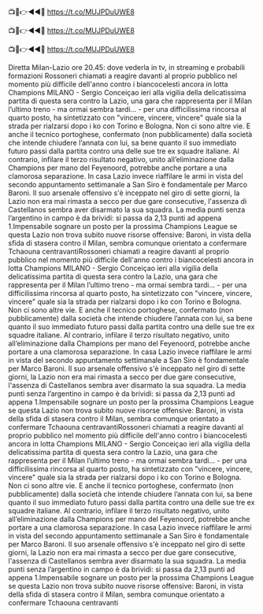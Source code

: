 📺📱👉◄◄🔴 https://t.co/MUJPDuUWE8

📺📱👉◄◄🔴 https://t.co/MUJPDuUWE8

📺📱👉◄◄🔴 https://t.co/MUJPDuUWE8



Diretta Milan-Lazio ore 20.45: dove vederla in tv, in streaming e probabili formazioni
Rossoneri chiamati a reagire davanti al proprio pubblico nel momento più difficile dell'anno contro i biancocelesti ancora in lotta Champions
MILANO - Sergio Conceiçao ieri alla vigilia della delicatissima partita di questa sera contro la Lazio, una gara che rappresenta per il Milan l’ultimo treno - ma ormai sembra tardi... - per una difficilissima rincorsa al quarto posto, ha sintetizzato con "vincere, vincere, vincere" quale sia la strada per rialzarsi dopo i ko con Torino e Bologna. Non ci sono altre vie. E anche il tecnico portoghese, confermato (non pubblicamente) dalla società che intende chiudere l’annata con lui, sa bene quanto il suo immediato futuro passi dalla partita contro una delle sue tre ex squadre italiane. Al contrario, infilare il terzo risultato negativo, unito all’eliminazione dalla Champions per mano del Feyenoord, potrebbe anche portare a una clamorosa separazione. In casa Lazio invece riaffilare le armi in vista del secondo appuntamento settimanale a San Siro è fondamentale per Marco Baroni. Il suo arsenale offensivo s'è inceppato nel giro di sette giorni, la Lazio non era mai rimasta a secco per due gare consecutive, l'assenza di Castellanos sembra aver disarmato la sua squadra. La media punti senza l’argentino in campo è da brividi: si passa da 2,13 punti ad appena 1.Impensabile sognare un posto per la prossima Champions League se questa Lazio non trova subito nuove risorse offensive: Baroni, in vista della sfida di stasera contro il Milan, sembra comunque orientato a confermare Tchaouna centravantiRossoneri chiamati a reagire davanti al proprio pubblico nel momento più difficile dell'anno contro i biancocelesti ancora in lotta Champions
MILANO - Sergio Conceiçao ieri alla vigilia della delicatissima partita di questa sera contro la Lazio, una gara che rappresenta per il Milan l’ultimo treno - ma ormai sembra tardi... - per una difficilissima rincorsa al quarto posto, ha sintetizzato con "vincere, vincere, vincere" quale sia la strada per rialzarsi dopo i ko con Torino e Bologna. Non ci sono altre vie. E anche il tecnico portoghese, confermato (non pubblicamente) dalla società che intende chiudere l’annata con lui, sa bene quanto il suo immediato futuro passi dalla partita contro una delle sue tre ex squadre italiane. Al contrario, infilare il terzo risultato negativo, unito all’eliminazione dalla Champions per mano del Feyenoord, potrebbe anche portare a una clamorosa separazione. In casa Lazio invece riaffilare le armi in vista del secondo appuntamento settimanale a San Siro è fondamentale per Marco Baroni. Il suo arsenale offensivo s'è inceppato nel giro di sette giorni, la Lazio non era mai rimasta a secco per due gare consecutive, l'assenza di Castellanos sembra aver disarmato la sua squadra. La media punti senza l’argentino in campo è da brividi: si passa da 2,13 punti ad appena 1.Impensabile sognare un posto per la prossima Champions League se questa Lazio non trova subito nuove risorse offensive: Baroni, in vista della sfida di stasera contro il Milan, sembra comunque orientato a confermare Tchaouna centravantiRossoneri chiamati a reagire davanti al proprio pubblico nel momento più difficile dell'anno contro i biancocelesti ancora in lotta Champions
MILANO - Sergio Conceiçao ieri alla vigilia della delicatissima partita di questa sera contro la Lazio, una gara che rappresenta per il Milan l’ultimo treno - ma ormai sembra tardi... - per una difficilissima rincorsa al quarto posto, ha sintetizzato con "vincere, vincere, vincere" quale sia la strada per rialzarsi dopo i ko con Torino e Bologna. Non ci sono altre vie. E anche il tecnico portoghese, confermato (non pubblicamente) dalla società che intende chiudere l’annata con lui, sa bene quanto il suo immediato futuro passi dalla partita contro una delle sue tre ex squadre italiane. Al contrario, infilare il terzo risultato negativo, unito all’eliminazione dalla Champions per mano del Feyenoord, potrebbe anche portare a una clamorosa separazione. In casa Lazio invece riaffilare le armi in vista del secondo appuntamento settimanale a San Siro è fondamentale per Marco Baroni. Il suo arsenale offensivo s'è inceppato nel giro di sette giorni, la Lazio non era mai rimasta a secco per due gare consecutive, l'assenza di Castellanos sembra aver disarmato la sua squadra. La media punti senza l’argentino in campo è da brividi: si passa da 2,13 punti ad appena 1.Impensabile sognare un posto per la prossima Champions League se questa Lazio non trova subito nuove risorse offensive: Baroni, in vista della sfida di stasera contro il Milan, sembra comunque orientato a confermare Tchaouna centravanti
